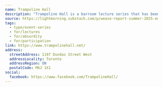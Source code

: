 ```yaml
---
name: Trampoline Hall
description: "Trampoline Hall is a barroom lecture series that has been running monthly in Toronto since before forever, and has sold out every show since its inception. The talks range from serious to ridiculous, with the one rule being that speakers cannot be professionally expert on their topic (though they are often very knowledgeable)."
source: https://lightmorning.substack.com/p/weave-report-summer-2025-edition
tags:
  - type/event-series
  - for/lectures
  - for/absurdity
  - for/participation
link: https://www.trampolinehall.net/
address:
  streetAddress: 1197 Dundas Street West
  addressLocality: Toronto
  addressRegion: ON
  postalCode: M6J 1X1
social:
  facebook: https://www.facebook.com/TrampolineHall/
---
```


